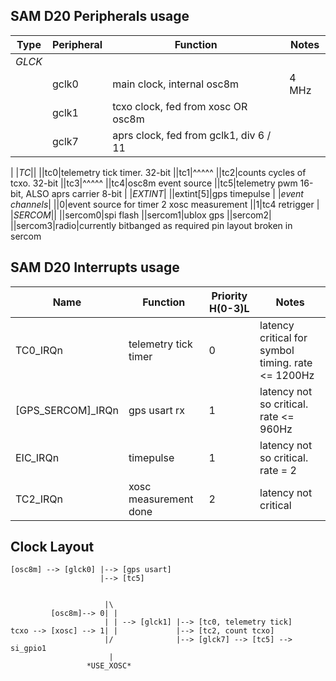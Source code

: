## SAM D20 Peripherals usage

| Type | Peripheral | Function | Notes
| --- | --- | --- | ---
|*GLCK*|
||gclk0|main clock, internal osc8m|4 MHz
||gclk1|tcxo clock, fed from xosc OR osc8m
||gclk7|aprs clock, fed from gclk1, div 6 / 11
|
|*TC*||
||tc0|telemetry tick timer. 32-bit
||tc1|^^^^^
||tc2|counts cycles of tcxo. 32-bit
||tc3|^^^^^
||tc4|osc8m event source
||tc5|telemetry pwm 16-bit, ALSO aprs carrier 8-bit
|
|*EXTINT*|
||extint[5]|gps timepulse
|
|*event channels*|
||0|event source for timer 2 xosc measurement
||1|tc4 retrigger
|
|*SERCOM*||
||sercom0|spi flash
||sercom1|ublox gps
||sercom2|
||sercom3|radio|currently bitbanged as required pin layout broken in sercom

## SAM D20 Interrupts usage

| Name | Function | Priority H(0-3)L | Notes
| --- | --- | --- | ---
|TC0_IRQn|telemetry tick timer|0|latency critical for symbol timing. rate <= 1200Hz
|[GPS_SERCOM]_IRQn|gps usart rx|1|latency not so critical. rate <= 960Hz
|EIC_IRQn|timepulse|1|latency not so critical. rate = 2
|TC2_IRQn|xosc measurement done|2|latency not critical




## Clock Layout

```
[osc8m] --> [glck0] |--> [gps usart]
                    |--> [tc5]


                     |\
         [osc8m]--> 0| |
                     | | --> [glck1] |--> [tc0, telemetry tick]
tcxo --> [xosc] --> 1| |             |--> [tc2, count tcxo]
                     |/              |--> [glck7] --> [tc5] --> si_gpio1
                      |
                 *USE_XOSC*
```
